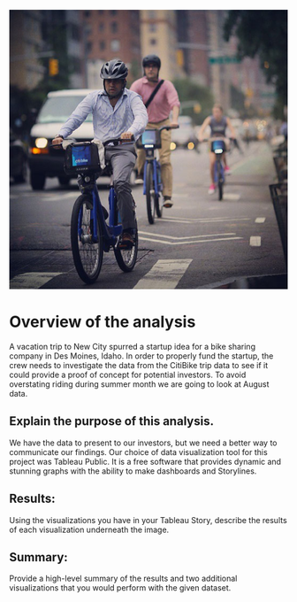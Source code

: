 
![](citi-bike_rush_hour.jpeg)

# Overview of the analysis

A vacation trip to New City spurred a startup idea for a bike sharing company in Des Moines, Idaho.  In order to properly fund the startup, the crew needs to investigate the data from the CitiBike trip data to see if it could provide a proof of concept for potential investors.  To avoid overstating riding during summer month we are going to look at August data.

## Explain the purpose of this analysis.

We have the data to present to our investors, but we need a better way to communicate our findings.  Our choice of data visualization tool for this project was Tableau Public.  It is a free software that provides dynamic and stunning graphs with the ability to make dashboards and Storylines. 

## Results: 

Using the visualizations you have in your Tableau Story, describe the results of each visualization underneath the image.



## Summary: 


Provide a high-level summary of the results and two additional visualizations that you would perform with the given dataset.
